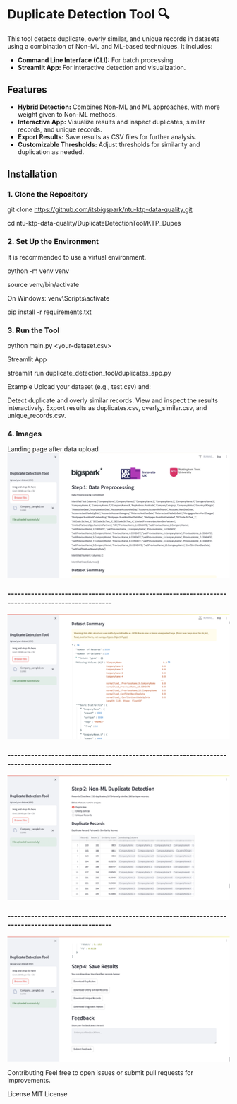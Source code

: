 # Duplicate Detection Tool 🔍

This tool detects duplicate, overly similar, and unique records in datasets using a combination of Non-ML and ML-based techniques. It includes:
- **Command Line Interface (CLI):** For batch processing.
- **Streamlit App:** For interactive detection and visualization.

## Features
- **Hybrid Detection:** Combines Non-ML and ML approaches, with more weight given to Non-ML methods.
- **Interactive App:** Visualize results and inspect duplicates, similar records, and unique records.
- **Export Results:** Save results as CSV files for further analysis.
- **Customizable Thresholds:** Adjust thresholds for similarity and duplication as needed.

## Installation

### 1. Clone the Repository

git clone https://github.com/itsbigspark/ntu-ktp-data-quality.git


cd ntu-ktp-data-quality/DuplicateDetectionTool/KTP_Dupes

### 2. Set Up the Environment
It is recommended to use a virtual environment.

python -m venv venv

source venv/bin/activate  

On Windows: venv\Scripts\activate

pip install -r requirements.txt

### 3. Run the Tool

python main.py <your-dataset.csv>

Streamlit App

streamlit run duplicate_detection_tool/duplicates_app.py



Example
Upload your dataset (e.g., test.csv) and:

Detect duplicate and overly similar records.
View and inspect the results interactively.
Export results as duplicates.csv, overly_similar.csv, and unique_records.csv.


### 4. Images

Landing page after data upload
![Screenshot of Duplicate Detection Tool](Screenshots/Screenshot%202025-01-10%20at%2014.10.30.png)

### ------------------------------------------------------------------------------------------------

![Screenshot of Duplicate Detection Tool](Screenshots/Screenshot%202025-01-10%20at%2014.10.53.png)

### ------------------------------------------------------------------------------------------------

![Screenshot of Duplicate Detection Tool](Screenshots/Screenshot%202025-01-10%20at%2014.12.41.png)

### ------------------------------------------------------------------------------------------------

![Screenshot of Duplicate Detection Tool](Screenshots/Screenshot%202025-01-10%20at%2014.12.49.png)





Contributing
Feel free to open issues or submit pull requests for improvements.

License
MIT License
